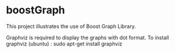 # boostGraph

This project illustrates the use of Boost Graph Library.

Graphviz is required to display the graphs with dot format.
To install graphviz (ubuntu) :
sudo apt-get install graphviz
